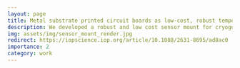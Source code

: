 ```yaml
---
layout: page
title: Metal substrate printed circuit boards as low-cost, robust temperature sensor mounts for cryogenic thermometry
description: We developed a robust and low cost sensor mount for cryogenic applications. Its design will strongly enhance the accessibility of reliable temperature measurements at a wide range of temperatures in laboratory applications.
img: assets/img/sensor_mount_render.jpg
redirect: https://iopscience.iop.org/article/10.1088/2631-8695/ad8ac0
importance: 2
category: work
---
```


